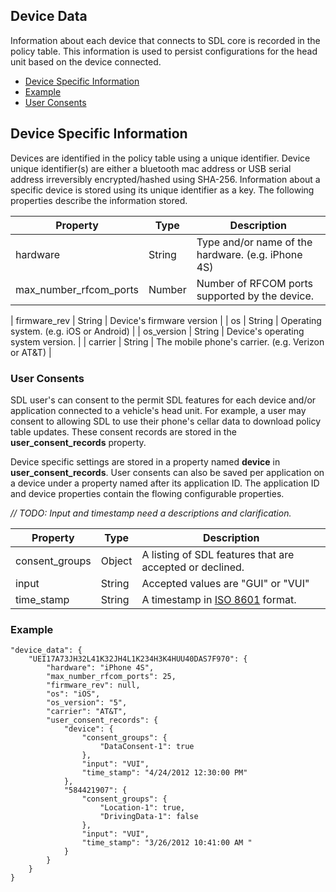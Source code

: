 ## Device Data
Information about each device that connects to SDL core is recorded in the policy table.  This information is used to persist configurations for the head unit based on the device connected.

  * [Device Specific Information](#deviceDataDeviceSpecificInformation)
  * [Example](#deviceDataExample)
  * [User Consents](#deviceDataUserConsents)

## Device Specific Information
Devices are identified in the policy table using a unique identifier.  Device unique identifier(s) are either a bluetooth mac address or USB serial address irreversibly encrypted/hashed using SHA-256.  Information about a specific device is stored using its unique identifier as a key.  The following properties describe the information stored.

| Property | Type | Description |
| -------- | ---- | ----------- |
| hardware | String | Type and/or name of the hardware. (e.g. iPhone 4S) |
| max_number_rfcom_ports | Number | Number of RFCOM ports supported by the device. |

| firmware_rev | String | Device's firmware version |
| os | String | Operating system. (e.g. iOS or Android) |
| os_version | String | Device's operating system version. |
| carrier | String | The mobile phone's carrier. (e.g. Verizon or AT&T) |


### User Consents
SDL user's can consent to the permit SDL features for each device and/or application connected to a vehicle's head unit.  For example, a user may consent to allowing SDL to use their phone's cellar data to download policy table updates.  These consent records are stored in the **user_consent_records** property.

Device specific settings are stored in a property named **device** in **user_consent_records**.  User consents can also be saved per application on a device under a property named after its application ID.  The application ID and device properties contain the flowing configurable properties.

_// TODO: Input and timestamp need a descriptions and clarification._

| Property | Type | Description |
| -------- | ---- | ----------- |
| consent_groups | Object | A listing of SDL features that are accepted or declined. |
| input | String | Accepted values are "GUI" or "VUI" |
| time_stamp | String | A timestamp in [ISO 8601](http://en.wikipedia.org/wiki/ISO_8601) format. |

### Example
    "device_data": {
        "UEI17A73JH32L41K32JH4L1K234H3K4HUU40DAS7F970": {
            "hardware": "iPhone 4S",
            "max_number_rfcom_ports": 25,
            "firmware_rev": null,
            "os": "iOS",
            "os_version": "5",
            "carrier": "AT&T",
            "user_consent_records": {
                "device": {
                    "consent_groups": {
                        "DataConsent-1": true
                    },
                    "input": "VUI",
                    "time_stamp": "4/24/2012 12:30:00 PM"
                },
                "584421907": {
                    "consent_groups": {
                        "Location-1": true,
                        "DrivingData-1": false
                    },
                    "input": "VUI",
                    "time_stamp": "3/26/2012 10:41:00 AM "
                }
            }
        }
    }